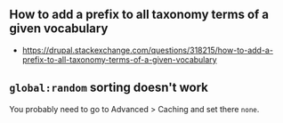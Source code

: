 ## How to add a prefix to all taxonomy terms of a given vocabulary

* https://drupal.stackexchange.com/questions/318215/how-to-add-a-prefix-to-all-taxonomy-terms-of-a-given-vocabulary

## `global:random` sorting doesn't work

You probably need to go to Advanced > Caching and set there `none`.
